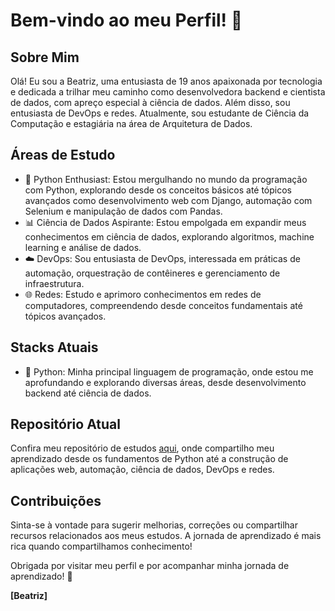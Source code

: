 # Bem-vindo ao meu Perfil! 👋

## Sobre Mim

Olá! Eu sou a Beatriz, uma entusiasta de 19 anos apaixonada por tecnologia e dedicada a trilhar meu caminho como desenvolvedora backend e cientista de dados, com apreço especial à ciência de dados. Além disso, sou entusiasta de DevOps e redes. Atualmente, sou estudante de Ciência da Computação e estagiária na área de Arquitetura de Dados.

## Áreas de Estudo

- 🐍 Python Enthusiast: Estou mergulhando no mundo da programação com Python, explorando desde os conceitos básicos até tópicos avançados como desenvolvimento web com Django, automação com Selenium e manipulação de dados com Pandas.
- 📊 Ciência de Dados Aspirante: Estou empolgada em expandir meus conhecimentos em ciência de dados, explorando algoritmos, machine learning e análise de dados.
- ☁️ DevOps: Sou entusiasta de DevOps, interessada em práticas de automação, orquestração de contêineres e gerenciamento de infraestrutura.
- 🌐 Redes: Estudo e aprimoro conhecimentos em redes de computadores, compreendendo desde conceitos fundamentais até tópicos avançados.

## Stacks Atuais

- 🚀 Python: Minha principal linguagem de programação, onde estou me aprofundando e explorando diversas áreas, desde desenvolvimento backend até ciência de dados.

## Repositório Atual

Confira meu repositório de estudos [aqui](link-do-seu-repositorio), onde compartilho meu aprendizado desde os fundamentos de Python até a construção de aplicações web, automação, ciência de dados, DevOps e redes.

## Contribuições

Sinta-se à vontade para sugerir melhorias, correções ou compartilhar recursos relacionados aos meus estudos. A jornada de aprendizado é mais rica quando compartilhamos conhecimento!

Obrigada por visitar meu perfil e por acompanhar minha jornada de aprendizado! 🚀

**[Beatriz]**
